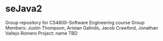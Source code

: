 # seJava2

Group repository for CS4800-Software Engineering course
Group Members:  Justin Thompson, Aristan Galindo, Jacob Crawford, Jonathan Vallejo Romero
Project: name TBD
